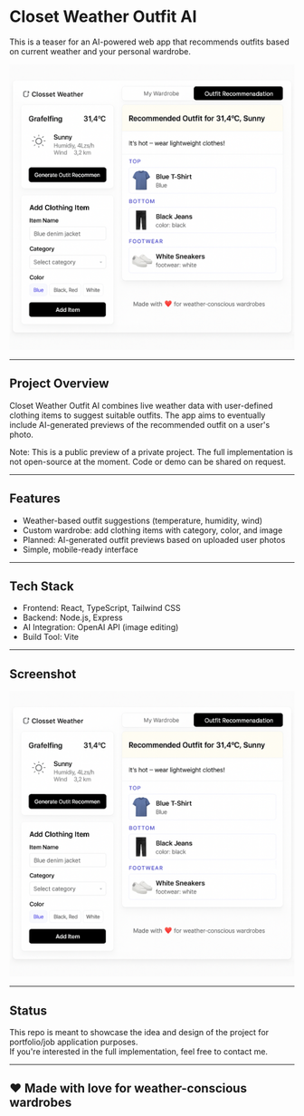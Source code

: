 # Closet Weather Outfit AI

This is a teaser for an AI-powered web app that recommends outfits based on current weather and your personal wardrobe.

![App Screenshot](./screenshot.png)

---

## Project Overview

Closet Weather Outfit AI combines live weather data with user-defined clothing items to suggest suitable outfits. The app aims to eventually include AI-generated previews of the recommended outfit on a user's photo.

Note: This is a public preview of a private project. The full implementation is not open-source at the moment. Code or demo can be shared on request.

---

## Features

- Weather-based outfit suggestions (temperature, humidity, wind)
- Custom wardrobe: add clothing items with category, color, and image
- Planned: AI-generated outfit previews based on uploaded user photos
- Simple, mobile-ready interface

---

## Tech Stack

- Frontend: React, TypeScript, Tailwind CSS
- Backend: Node.js, Express
- AI Integration: OpenAI API (image editing)
- Build Tool: Vite

---

## Screenshot

![Screenshot](./screenshot.png)

---

## Status

This repo is meant to showcase the idea and design of the project for portfolio/job application purposes.  
If you're interested in the full implementation, feel free to contact me.

---

## ❤️ Made with love for weather-conscious wardrobes
